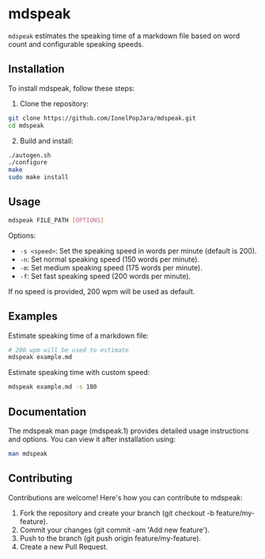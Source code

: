 # mdspeak

`mdspeak` estimates the speaking time of a markdown file based on word count and configurable speaking speeds.

## Installation

To install mdspeak, follow these steps:

1. Clone the repository:

```bash
git clone https://github.com/IonelPopJara/mdspeak.git
cd mdspeak
```

2. Build and install:

```bash
./autogen.sh
./configure
make
sudo make install
```

## Usage

```bash
mdspeak FILE_PATH [OPTIONS]
```

Options:

* `-s <speed>`: Set the speaking speed in words per minute (default is 200).
* `-n`: Set normal speaking speed (150 words per minute).
* `-m`: Set medium speaking speed (175 words per minute).
* `-f`: Set fast speaking speed (200 words per minute).

If no speed is provided, 200 wpm will be used as default.

## Examples

Estimate speaking time of a markdown file:

```bash
# 200 wpm will be used to estimate
mdspeak example.md
```

Estimate speaking time with custom speed:

```bash
mdspeak example.md -s 180
```

## Documentation

The mdspeak man page (mdspeak.1) provides detailed usage instructions and options. You can view it after installation using:

```bash
man mdspeak
```

## Contributing

Contributions are welcome! Here's how you can contribute to mdspeak:

1. Fork the repository and create your branch (git checkout -b feature/my-feature).
2. Commit your changes (git commit -am 'Add new feature').
3. Push to the branch (git push origin feature/my-feature).
4. Create a new Pull Request.

